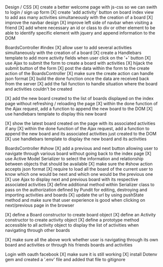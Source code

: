 Design / CSS
  [X] create a better welcome page with js-css so we can swith to login / sign up form
  [X] create 'add activity' button on board index view to add ass many activities simultaneously with the creation of a board
  [X] improve the navbar design
  [X] improve left side of navbar when visiting a friend
  [X] add where necessary an id or class to div or other element to be able to identify specific element with jquery and append information to the DOM

BoardsController #index
  [X] allow user to add several activities simultaneously with the creation of a board
    [X] create a Handlebars template to add more activity fields when user click on the '+' button
    [X] use Ajax to submit the form to create a board with activities
    [X] hijack the submit button of the form
    [X] post the data within the form to the create action of the BoardsController
    [X] make sure the create action can handle json format
    [X] build the done function once the data are received back from the server
    [X] add the fail function to handle situation where the board and activities couldn't be created

  [X] add the new board created to the list of boards displayed on the index page without refreshing / reloading the page
    [X] within the done function of the Ajax request, add a function to append the new board to the DOM
    [X] use handlebars template to display this new board

  [X] show the latest board created on the page with its associated activities if any
    [X] within the done function of the Ajax request, add a function to append the new board and its associated activities just created to the DOM
    [X] use handlebars template to display the new board and its activities

BoardsController #show
  [X] add a previous and next button allowing user to navigate through various board without going back to the index page
  [X] use Active Model Serializer to select the information and relationship between objects that should be available
  [X] make sure the #show action accepts json format
  [X] require to load all the board of the current user to know which one would be next and which one would be the previous one
  [X] use Ajax to display next and previous board with its respective associated activities
  [X] define additional method within Serializer class to pass on the authorization defined by Pundit for editing, destroying and importing activities and boards
  [X] update the url by using pushState method and make sure that user experience is good when clicking on next/previous page in the browser

  [X] define a Board constructor to create board object
  [X] define an Activity constructor to create activity object
    [X] define a prototype method accessible to all activity object to display the list of activities when navigating through other boards

  [X] make sure all the above work whether user is navigating through its own board and activities or through his friends boards and activities

Login with oauth facebook
[X] make sure it is still working
[X] install Dotenv gem and created a '.env' file and added that file to gitignore
